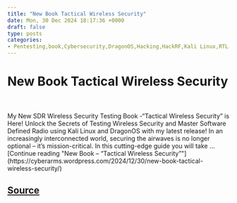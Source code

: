 ```yaml
---
title: "New Book Tactical Wireless Security"
date: Mon, 30 Dec 2024 18:17:36 +0000
draft: false
type: posts
categories: 
- Pentesting,book,Cybersecurity,DragonOS,Hacking,HackRF,Kali Linux,RTL-SDR,SDR,technology,wifi,Wireless
---
```

# New Book Tactical Wireless Security

<br/>

<br/>
My New SDR Wireless Security Testing Book -“Tactical Wireless Security” is Here! Unlock the Secrets of Testing Wireless Security and Master Software Defined Radio using Kali Linux and DragonOS with my latest release! In an increasingly interconnected world, securing the airwaves is no longer optional – it’s mission-critical. In this cutting-edge guide you will take … [Continue reading "New Book – “Tactical Wireless Security”"](https://cyberarms.wordpress.com/2024/12/30/new-book-tactical-wireless-security/)

[Source](https://cyberarms.wordpress.com/2024/12/30/new-book-tactical-wireless-security/)
<br/>
---
